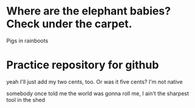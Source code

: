 # Where are the elephant babies? Check under the carpet.

Pigs in rainboots

# Practice repository for github



yeah I'll just add my two cents, too. Or was it five cents? I'm not native

somebody once told me the world was gonna roll me, I ain't the sharpest tool in the shed
